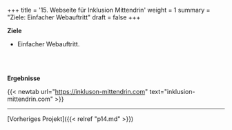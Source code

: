 +++
title = '15. Webseite für Inklusion Mittendrin'
weight = 1
summary = "Ziele: Einfacher Webauftritt"
draft = false
+++


**Ziele**    
- Einfacher Webauftritt.

</br></br>  

**Ergebnisse**  

{{< newtab url="https://inkluson-mittendrin.com" text="inklusion-mittendrin.com" >}}

---

[Vorheriges Projekt]({{< relref "p14.md" >}})